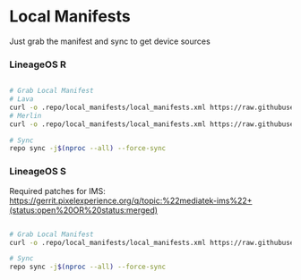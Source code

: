 # Local Manifests #
Just grab the manifest and sync to get device sources
### LineageOS R ###

```bash

# Grab Local Manifest
# Lava
curl -o .repo/local_manifests/local_manifests.xml https://raw.githubusercontent.com/Arafattex/Local_manifest_mt6768/Lancelot/13.xml --create-dirs
# Merlin
curl -o .repo/local_manifests/local_manifests.xml https://raw.githubusercontent.com/Arafattex/Local_manifest_mt6768/Merlin/13.xml --create-dirs

# Sync
repo sync -j$(nproc --all) --force-sync
```
### LineageOS S ###

Required patches for IMS: https://gerrit.pixelexperience.org/q/topic:%22mediatek-ims%22+(status:open%20OR%20status:merged)

```bash

# Grab Local Manifest
curl -o .repo/local_manifests/local_manifests.xml https://raw.githubusercontent.com/Redmi-MT6768/local_manifests/master/twelve.xml --create-dirs

# Sync
repo sync -j$(nproc --all) --force-sync
```
